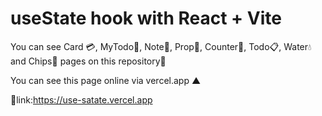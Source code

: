 # useState hook with React + Vite

You can see Card 💳, MyTodo📔, Note📔, Prop📃, Counter📱, Todo📋, Water💧 and Chips🎨 pages on this repository📗


You can see this page online via vercel.app ▲ 

🔗link:https://use-satate.vercel.app

